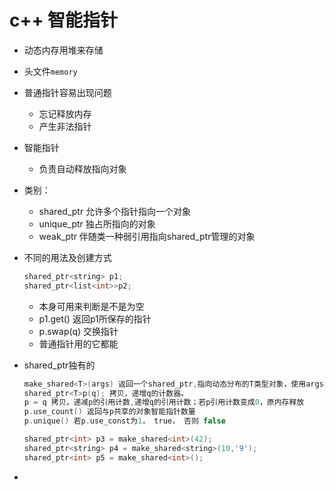 # c++ 智能指针

* 动态内存用堆来存储

* 头文件`memory`

* 普通指针容易出现问题

  * 忘记释放内存
  * 产生非法指针

* 智能指针

  * 负责自动释放指向对象

* 类别：

  * shared_ptr 允许多个指针指向一个对象
  * unique_ptr 独占所指向的对象
  * weak_ptr 伴随类一种弱引用指向shared_ptr管理的对象

* 不同的用法及创建方式

  ```cpp
  shared_ptr<string> p1;
  shared_ptr<list<int>>p2;
  ```

  * 本身可用来判断是不是为空
  * p1.get() 返回p1所保存的指针
  * p.swap(q) 交换指针
  * 普通指针用的它都能

* shared_ptr独有的

  ```cpp
  make_shared<T>(args) 返回一个shared_ptr,指向动态分布的T类型对象，使用args初始化对象
  shared_ptr<T>p(q); 拷贝，递增q的计数器。
  p = q 拷贝，递减p的引用计数,递增q的引用计数；若p引用计数变成0，原内存释放
  p.use_count() 返回与p共享的对象智能指针数量
  p.unique() 若p.use_const为1， true， 否则 false
  ```

  ```cpp
  shared_ptr<int> p3 = make_shared<int>(42);
  shared_ptr<string> p4 = make_shared<string>(10,'9');
  shared_ptr<int> p5 = make_shared<int>();
  ```

* 